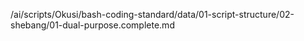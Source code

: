 /ai/scripts/Okusi/bash-coding-standard/data/01-script-structure/02-shebang/01-dual-purpose.complete.md
